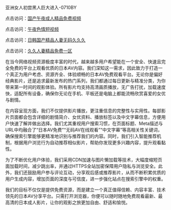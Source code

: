 亚洲女人初尝黑人巨大进入-0710BY

点击访问：<a href="https://heiliao2dmwwy.pages.dev">国产午夜成人精品免费视频</a>

点击访问：<a href="https://heiliaoll4qsx.pages.dev">午夜色情短视频</a>

点击访问：<a href="https://heiliaowzu4ur.pages.dev">日韩国产精品人妻无码久久久</a>

点击访问：<a href="https://heiliaozj3tjd.pages.dev">久久人妻精品免费一区</a>

在当今网络视频资源极度丰富的时代，越来越多用户希望能在一个安全、快速且完全免费的平台上观看优质的日本AV内容。我们深知这一需求，因此致力于打造一个真正为用户考虑、资源齐全、体验顺畅的日本AV免费观看平台。无论你是偏好经典影片，还是追求最新发布的热门系列，我们都通过每日更新与精准分类，为你带来第一时间的观影体验。所有影片均支持高清画质播放，无广告打扰，加载速度快，适配所有设备，确保你无论在手机、平板还是电脑上都能流畅欣赏喜爱的女优与剧情。

在内容呈现方面，我们不仅提供影片播放，更注重信息的完整性与实用性。每部影片页面都会包含详细的剧情简介、女优资料、播放标签以及中文字幕信息，方便用户快速了解并做出选择。我们尤其重视用户搜索习惯，在页面标题、Meta描述与URL中均融合了“日本AV免费”“无码AV在线观看”“中文字幕”等高相关性关键词，确保搜索引擎能够更精准地识别与推荐我们的内容。同时，我们引入智能推荐机制，根据用户浏览行为自动推荐相似影片，帮助你发现更多兴趣内容，提升观看黏性。

为了不断优化用户体验，我们采用CDN加速与图片懒加载等技术，大幅度缩短页面加载时间，减少跳出率，并通过HTTPS全站加密保障用户隐私与浏览安全。此外，我们还鼓励用户参与评论互动，分享观后感或推荐影片，从而不断积累优质的用户生成内容，增加页面的深度与可信度，进一步强化站点在搜索引擎中的权重。

我们的目标不仅仅是提供免费资源，而是建立一个真正值得信赖、内容丰富、技术领先的日本AV分享平台。只需打开浏览器，你便可以随时随地免费观看最新、最高清的日本成人影片，让你的观影之旅更加自由、舒适和愉悦。

<span style="display:none;">[Canonical link]( https://github.com/riben54550/380296 )</span>
